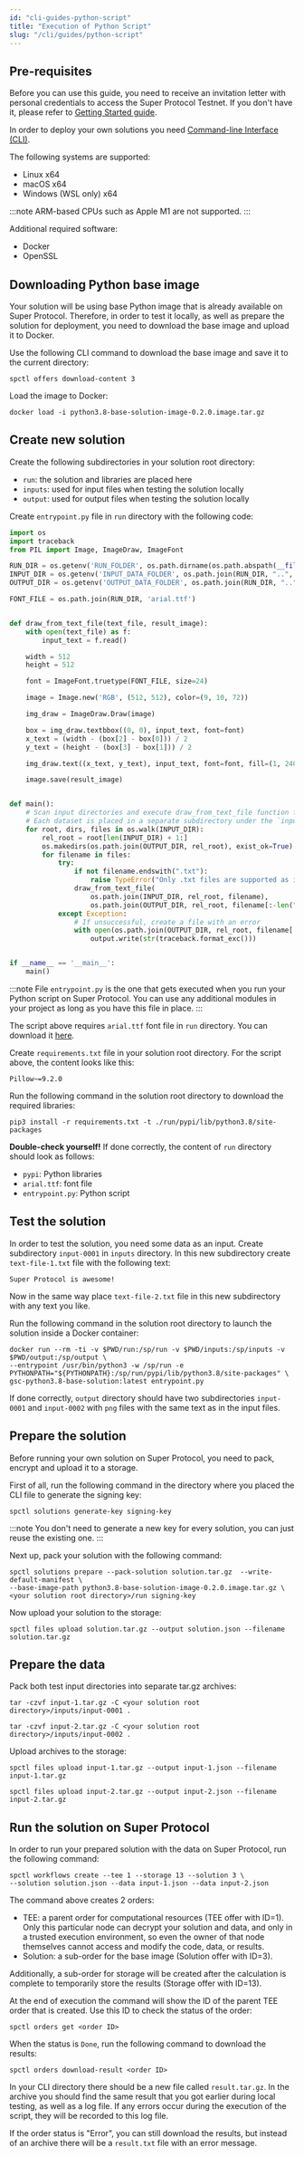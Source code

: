 ```yaml
---
id: "cli-guides-python-script"
title: "Execution of Python Script"
slug: "/cli/guides/python-script"
---
```


## Pre-requisites

Before you can use this guide, you need to receive an invitation letter with personal credentials to access the Super Protocol Testnet. If you don't have it, please refer to [Getting Started guide](/testnet).

In order to deploy your own solutions you need [Command-line Interface (CLI)](/testnet/cli).

The following systems are supported:
- Linux x64
- macOS x64
- Windows (WSL only) x64

:::note
ARM-based CPUs such as Apple M1 are not supported.
:::

Additional required software:
- Docker
- OpenSSL

## Downloading Python base image

Your solution will be using base Python image that is already available on Super Protocol. Therefore, in order to test it locally, as well as prepare the solution for deployment, you need to download the base image and upload it to Docker.

Use the following CLI command to download the base image and save it to the current directory:

```
spctl offers download-content 3
```

Load the image to Docker:

```
docker load -i python3.8-base-solution-image-0.2.0.image.tar.gz
```

## Create new solution

Create the following subdirectories in your solution root directory:
- `run`: the solution and libraries are placed here
- `inputs`: used for input files when testing the solution locally
- `output`: used for output files when testing the solution locally

Create `entrypoint.py` file in `run` directory with the following code:

```python
import os
import traceback
from PIL import Image, ImageDraw, ImageFont

RUN_DIR = os.getenv('RUN_FOLDER', os.path.dirname(os.path.abspath(__file__)))
INPUT_DIR = os.getenv('INPUT_DATA_FOLDER', os.path.join(RUN_DIR, "..", "inputs"))
OUTPUT_DIR = os.getenv('OUTPUT_DATA_FOLDER', os.path.join(RUN_DIR, "..", "output"))

FONT_FILE = os.path.join(RUN_DIR, 'arial.ttf')


def draw_from_text_file(text_file, result_image):
    with open(text_file) as f:
        input_text = f.read()

    width = 512
    height = 512

    font = ImageFont.truetype(FONT_FILE, size=24)

    image = Image.new('RGB', (512, 512), color=(9, 10, 72))

    img_draw = ImageDraw.Draw(image)

    box = img_draw.textbbox((0, 0), input_text, font=font)
    x_text = (width - (box[2] - box[0])) / 2
    y_text = (height - (box[3] - box[1])) / 2

    img_draw.text((x_text, y_text), input_text, font=font, fill=(1, 240, 255))

    image.save(result_image)


def main():
    # Scan input directories and execute draw_from_text_file function for each txt file
    # Each dataset is placed in a separate subdirectory under the `inputs` directory: input-0001, input-0002, etc.
    for root, dirs, files in os.walk(INPUT_DIR):
        rel_root = root[len(INPUT_DIR) + 1:]
        os.makedirs(os.path.join(OUTPUT_DIR, rel_root), exist_ok=True)
        for filename in files:
            try:
                if not filename.endswith(".txt"):
                    raise TypeError("Only .txt files are supported as inputs")
                draw_from_text_file(
                    os.path.join(INPUT_DIR, rel_root, filename),
                    os.path.join(OUTPUT_DIR, rel_root, filename[:-len(".txt")] + ".png"))
            except Exception:
                # If unsuccessful, create a file with an error
                with open(os.path.join(OUTPUT_DIR, rel_root, filename[:-len(".txt")] + ".err"), 'w') as output:
                    output.write(str(traceback.format_exc()))


if __name__ == '__main__':
    main()

```

:::note
File `entrypoint.py` is the one that gets executed when you run your Python script on Super Protocol. You can use any additional modules in your project as long as you have this file in place.
:::

The script above requires `arial.ttf` font file in `run` directory. You can download it [here](https://www.freefontspro.com/14454/arial.ttf).

Create `requirements.txt` file in your solution root directory. For the script above, the content looks like this:

```
Pillow~=9.2.0
```

Run the following command in the solution root directory to download the required libraries:

```
pip3 install -r requirements.txt -t ./run/pypi/lib/python3.8/site-packages
```

**Double-check yourself!** If done correctly, the content of `run` directory should look as follows:
- `pypi`: Python libraries
- `arial.ttf`: font file
- `entrypoint.py`: Python script

## Test the solution

In order to test the solution, you need some data as an input. Create subdirectory `input-0001` in `inputs` directory. In this new subdirectory create `text-file-1.txt` file with the following text:
```
Super Protocol is awesome!
```

Now in the same way place `text-file-2.txt` file in this new subdirectory with any text you like.

Run the following command in the solution root directory to launch the solution inside a Docker container:

```
docker run --rm -ti -v $PWD/run:/sp/run -v $PWD/inputs:/sp/inputs -v $PWD/output:/sp/output \
--entrypoint /usr/bin/python3 -w /sp/run -e PYTHONPATH="${PYTHONPATH}:/sp/run/pypi/lib/python3.8/site-packages" \
gsc-python3.8-base-solution:latest entrypoint.py
```

If done correctly, `output` directory should have two subdirectories `input-0001` and `input-0002` with `png` files with the same text as in the input files.

## Prepare the solution

Before running your own solution on Super Protocol, you need to pack, encrypt and upload it to a storage.

First of all, run the following command in the directory where you placed the CLI file to generate the signing key:

```
spctl solutions generate-key signing-key
```

:::note
You don't need to generate a new key for every solution, you can just reuse the existing one.
:::

Next up, pack your solution with the following command:

```
spctl solutions prepare --pack-solution solution.tar.gz  --write-default-manifest \
--base-image-path python3.8-base-solution-image-0.2.0.image.tar.gz \
<your solution root directory>/run signing-key
```

Now upload your solution to the storage:
```
spctl files upload solution.tar.gz --output solution.json --filename solution.tar.gz
```

## Prepare the data

Pack both test input directories into separate tar.gz archives:
```
tar -czvf input-1.tar.gz -C <your solution root directory>/inputs/input-0001 .
```
```
tar -czvf input-2.tar.gz -C <your solution root directory>/inputs/input-0002 .
```

Upload archives to the storage:
```
spctl files upload input-1.tar.gz --output input-1.json --filename input-1.tar.gz
```
```
spctl files upload input-2.tar.gz --output input-2.json --filename input-2.tar.gz
```

## Run the solution on Super Protocol

In order to run your prepared solution with the data on Super Protocol, run the following command:
```
spctl workflows create --tee 1 --storage 13 --solution 3 \
--solution solution.json --data input-1.json --data input-2.json
```

The command above creates 2 orders:
- TEE: a parent order for computational resources (TEE offer with ID=1). Only this particular node can decrypt your solution and data, and only in a trusted execution environment, so even the owner of that node themselves cannot access and modify the code, data, or results.
- Solution: a sub-order for the base image (Solution offer with ID=3).

Additionally, a sub-order for storage will be created after the calculation is complete to temporarily store the results (Storage offer with ID=13).

At the end of execution the command will show the ID of the parent TEE order that is created. Use this ID to check the status of the order:
```
spctl orders get <order ID>
```

When the status is `Done`, run the following command to download the results:
```
spctl orders download-result <order ID>
```

In your CLI directory there should be a new file called `result.tar.gz`. In the archive you should find the same result that you got earlier during local testing, as well as a log file. If any errors occur during the execution of the script, they will be recorded to this log file.

If the order status is "Error", you can still download the results, but instead of an archive there will be a `result.txt` file with an error message.